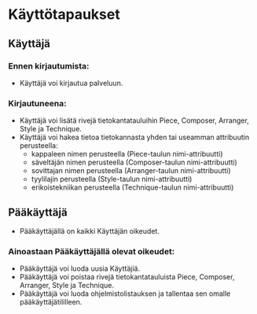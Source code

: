 # Käyttötapaukset

## Käyttäjä

### Ennen kirjautumista:

- Käyttäjä voi kirjautua palveluun.

### Kirjautuneena:

- Käyttäjä voi lisätä rivejä tietokantatauluihin Piece, Composer, Arranger, Style ja Technique.
- Käyttäjä voi hakea tietoa tietokannasta yhden tai useamman attribuutin perusteella:
  * kappaleen nimen perusteella (Piece-taulun nimi-attribuutti)
  * säveltäjän nimen perusteella (Composer-taulun nimi-attribuutti)
  * sovittajan nimen perusteella (Arranger-taulun nimi-attribuutti)
  * tyylilajin perusteella (Style-taulun nimi-attribuutti)
  * erikoistekniikan perusteella (Technique-taulun nimi-attribuutti)

## Pääkäyttäjä

- Pääkäyttäjällä on kaikki Käyttäjän oikeudet.

### Ainoastaan Pääkäyttäjällä olevat oikeudet:

- Pääkäyttäjä voi luoda uusia Käyttäjiä.
- Pääkäyttäjä voi poistaa rivejä tietokantatauluista Piece, Composer, Arranger, Style ja Technique.
- Pääkäyttäjä voi luoda ohjelmistolistauksen ja tallentaa sen omalle pääkäyttäjätililleen.

